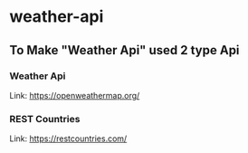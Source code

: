 # weather-api
## To Make "Weather Api" used 2 type Api
### Weather Api
Link: https://openweathermap.org/
### REST Countries
Link: https://restcountries.com/